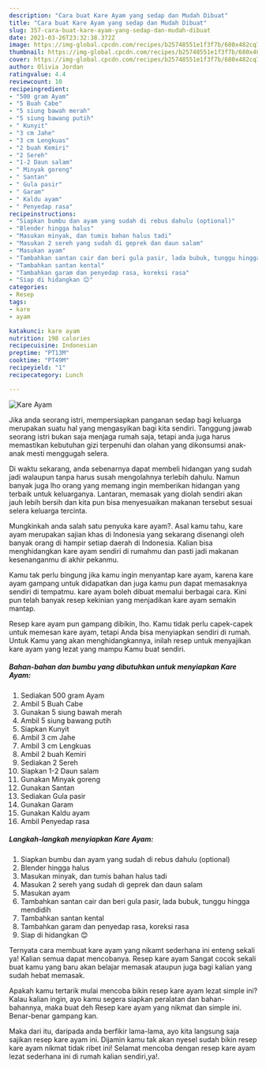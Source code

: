 ```yaml
---
description: "Cara buat Kare Ayam yang sedap dan Mudah Dibuat"
title: "Cara buat Kare Ayam yang sedap dan Mudah Dibuat"
slug: 357-cara-buat-kare-ayam-yang-sedap-dan-mudah-dibuat
date: 2021-03-26T23:32:38.372Z
image: https://img-global.cpcdn.com/recipes/b25748551e1f3f7b/680x482cq70/kare-ayam-foto-resep-utama.jpg
thumbnail: https://img-global.cpcdn.com/recipes/b25748551e1f3f7b/680x482cq70/kare-ayam-foto-resep-utama.jpg
cover: https://img-global.cpcdn.com/recipes/b25748551e1f3f7b/680x482cq70/kare-ayam-foto-resep-utama.jpg
author: Olivia Jordan
ratingvalue: 4.4
reviewcount: 10
recipeingredient:
- "500 gram Ayam"
- "5 Buah Cabe"
- "5 siung bawah merah"
- "5 siung bawang putih"
- " Kunyit"
- "3 cm Jahe"
- "3 cm Lengkuas"
- "2 buah Kemiri"
- "2 Sereh"
- "1-2 Daun salam"
- " Minyak goreng"
- " Santan"
- " Gula pasir"
- " Garam"
- " Kaldu ayam"
- " Penyedap rasa"
recipeinstructions:
- "Siapkan bumbu dan ayam yang sudah di rebus dahulu (optional)"
- "Blender hingga halus"
- "Masukan minyak, dan tumis bahan halus tadi"
- "Masukan 2 sereh yang sudah di geprek dan daun salam"
- "Masukan ayam"
- "Tambahkan santan cair dan beri gula pasir, lada bubuk, tunggu hingga mendidih"
- "Tambahkan santan kental"
- "Tambahkan garam dan penyedap rasa, koreksi rasa"
- "Siap di hidangkan 😊"
categories:
- Resep
tags:
- kare
- ayam

katakunci: kare ayam 
nutrition: 198 calories
recipecuisine: Indonesian
preptime: "PT13M"
cooktime: "PT49M"
recipeyield: "1"
recipecategory: Lunch

---
```



![Kare Ayam](https://img-global.cpcdn.com/recipes/b25748551e1f3f7b/680x482cq70/kare-ayam-foto-resep-utama.jpg)

Jika anda seorang istri, mempersiapkan panganan sedap bagi keluarga merupakan suatu hal yang mengasyikan bagi kita sendiri. Tanggung jawab seorang istri bukan saja menjaga rumah saja, tetapi anda juga harus memastikan kebutuhan gizi terpenuhi dan olahan yang dikonsumsi anak-anak mesti menggugah selera.

Di waktu  sekarang, anda sebenarnya dapat membeli hidangan yang sudah jadi walaupun tanpa harus susah mengolahnya terlebih dahulu. Namun banyak juga lho orang yang memang ingin memberikan hidangan yang terbaik untuk keluarganya. Lantaran, memasak yang diolah sendiri akan jauh lebih bersih dan kita pun bisa menyesuaikan makanan tersebut sesuai selera keluarga tercinta. 



Mungkinkah anda salah satu penyuka kare ayam?. Asal kamu tahu, kare ayam merupakan sajian khas di Indonesia yang sekarang disenangi oleh banyak orang di hampir setiap daerah di Indonesia. Kalian bisa menghidangkan kare ayam sendiri di rumahmu dan pasti jadi makanan kesenanganmu di akhir pekanmu.

Kamu tak perlu bingung jika kamu ingin menyantap kare ayam, karena kare ayam gampang untuk didapatkan dan juga kamu pun dapat memasaknya sendiri di tempatmu. kare ayam boleh dibuat memalui berbagai cara. Kini pun telah banyak resep kekinian yang menjadikan kare ayam semakin mantap.

Resep kare ayam pun gampang dibikin, lho. Kamu tidak perlu capek-capek untuk memesan kare ayam, tetapi Anda bisa menyiapkan sendiri di rumah. Untuk Kamu yang akan menghidangkannya, inilah resep untuk menyajikan kare ayam yang lezat yang mampu Kamu buat sendiri.

<!--inarticleads1-->

##### Bahan-bahan dan bumbu yang dibutuhkan untuk menyiapkan Kare Ayam:

1. Sediakan 500 gram Ayam
1. Ambil 5 Buah Cabe
1. Gunakan 5 siung bawah merah
1. Ambil 5 siung bawang putih
1. Siapkan  Kunyit
1. Ambil 3 cm Jahe
1. Ambil 3 cm Lengkuas
1. Ambil 2 buah Kemiri
1. Sediakan 2 Sereh
1. Siapkan 1-2 Daun salam
1. Gunakan  Minyak goreng
1. Gunakan  Santan
1. Sediakan  Gula pasir
1. Gunakan  Garam
1. Gunakan  Kaldu ayam
1. Ambil  Penyedap rasa




<!--inarticleads2-->

##### Langkah-langkah menyiapkan Kare Ayam:

1. Siapkan bumbu dan ayam yang sudah di rebus dahulu (optional)
1. Blender hingga halus
1. Masukan minyak, dan tumis bahan halus tadi
1. Masukan 2 sereh yang sudah di geprek dan daun salam
1. Masukan ayam
1. Tambahkan santan cair dan beri gula pasir, lada bubuk, tunggu hingga mendidih
1. Tambahkan santan kental
1. Tambahkan garam dan penyedap rasa, koreksi rasa
1. Siap di hidangkan 😊




Ternyata cara membuat kare ayam yang nikamt sederhana ini enteng sekali ya! Kalian semua dapat mencobanya. Resep kare ayam Sangat cocok sekali buat kamu yang baru akan belajar memasak ataupun juga bagi kalian yang sudah hebat memasak.

Apakah kamu tertarik mulai mencoba bikin resep kare ayam lezat simple ini? Kalau kalian ingin, ayo kamu segera siapkan peralatan dan bahan-bahannya, maka buat deh Resep kare ayam yang nikmat dan simple ini. Benar-benar gampang kan. 

Maka dari itu, daripada anda berfikir lama-lama, ayo kita langsung saja sajikan resep kare ayam ini. Dijamin kamu tak akan nyesel sudah bikin resep kare ayam nikmat tidak ribet ini! Selamat mencoba dengan resep kare ayam lezat sederhana ini di rumah kalian sendiri,ya!.

